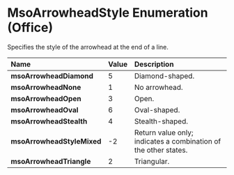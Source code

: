
# MsoArrowheadStyle Enumeration (Office)

Specifies the style of the arrowhead at the end of a line.



|**Name**|**Value**|**Description**|
|:-----|:-----|:-----|
| **msoArrowheadDiamond**|5|Diamond-shaped.|
| **msoArrowheadNone**|1|No arrowhead.|
| **msoArrowheadOpen**|3|Open.|
| **msoArrowheadOval**|6|Oval-shaped.|
| **msoArrowheadStealth**|4|Stealth-shaped.|
| **msoArrowheadStyleMixed**|-2|Return value only; indicates a combination of the other states. |
| **msoArrowheadTriangle**|2|Triangular.|
